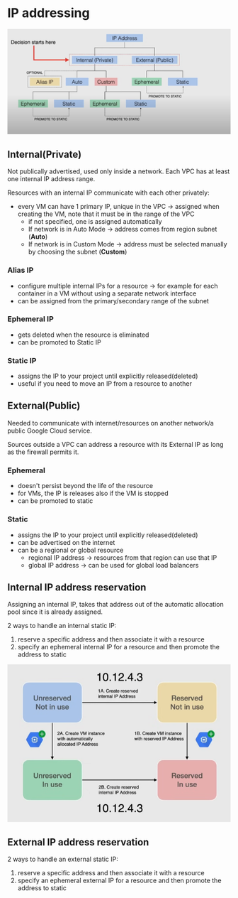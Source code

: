 # IP addressing

![Types of IP Addresses](ch5.3-ip-addressing.types-ip-addresses.png)

## Internal(Private)

Not publically advertised, used only inside a network. Each VPC has at least one internal IP address range.

Resources with an internal IP communicate with each other privately:

- every VM can have 1 primary IP, unique in the VPC -> assigned when creating the VM, note that it must be in the range of the VPC
  - if not specified, one is assigned automatically 
  - If network is in Auto Mode -> address comes from region subnet (**Auto**)
  - If network is in Custom Mode -> address must be selected manually by choosing the subnet (**Custom**)

### Alias IP

- configure multiple internal IPs for a resource -> for example for each container in a VM without using a separate network interface
- can be assigned from the primary/secondary range of the subnet

### Ephemeral IP

- gets deleted when the resource is eliminated
- can be promoted to Static IP

### Static IP

- assigns the IP to your project until explicitly released(deleted)
- useful if you need to move an IP from a resource to another

## External(Public)

Needed to communicate with internet/resources on another network/a public Google Cloud service.

Sources outside a VPC can address a resource with its External IP as long as the firewall permits it.

### Ephemeral

- doesn't persist beyond the life of the resource
- for VMs, the IP is releases also if the VM is stopped
- can be promoted to static

### Static

- assigns the IP to your project until explicitly released(deleted)
- can be advertised on the internet
- can be a regional or global resource
  - regional IP address -> resources from that region can use that IP
  - global IP address -> can be used for global load balancers

## Internal IP address reservation

Assigning an internal IP, takes that address out of the automatic allocation pool since it is already assigned.

2 ways to handle an internal static IP:

1. reserve a specific address and then associate it with a resource
2. specify an ephemeral internal IP for a resource and then promote the address to static

![Internal IP allocation](ch5.3-ip-addressing.internal-ip-allocation.png)

## External IP address reservation

2 ways to handle an external static IP:

1. reserve a specific address and then associate it with a resource
2. specify an ephemeral external IP for a resource and then promote the address to static


